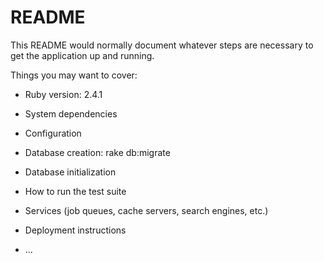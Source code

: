 # README

This README would normally document whatever steps are necessary to get the
application up and running.

Things you may want to cover:

* Ruby version: 2.4.1

* System dependencies

* Configuration

* Database creation: rake db:migrate

* Database initialization

* How to run the test suite

* Services (job queues, cache servers, search engines, etc.)

* Deployment instructions

* ...

